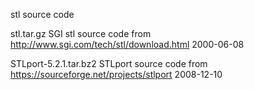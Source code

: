stl source code

stl.tar.gz
SGI stl source code from
http://www.sgi.com/tech/stl/download.html
2000-06-08

STLport-5.2.1.tar.bz2
STLport source code from
https://sourceforge.net/projects/stlport
2008-12-10
